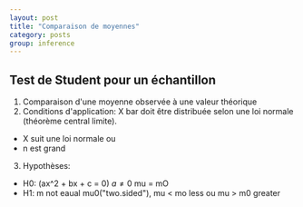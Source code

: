 ```yaml
---
layout: post
title: "Comparaison de moyennes"
category: posts
group: inference
---
```




<script async src="https://www.googletagmanager.com/gtag/js?id=UA-15159522-6"></script>
<script>
  window.dataLayer = window.dataLayer || [];
  function gtag(){dataLayer.push(arguments);}
  gtag('js', new Date());

  gtag('config', 'UA-15159522-6');
</script>
<script src="https://cdnjs.cloudflare.com/ajax/libs/mathjax/2.7.5/MathJax.js?config=TeX-MML-AM_CHTML" type="text/javascript"></script>

<h2>Test de Student pour un échantillon</h2>

1) Comparaison d'une moyenne observée à une valeur théorique
2) Conditions d'application: X bar doit être distribuée selon une loi normale (théorème central limite).
  - X suit une loi normale ou
  - n est grand
3) Hypothèses:
  - H0: \(ax^2 + bx + c = 0\)  $a \ne 0$ mu = mO
  - H1: m not eaual mu0("two.sided"), mu < mo less ou mu > m0 greater
